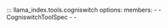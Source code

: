 ::: llama_index.tools.cogniswitch
    options:
      members:
        -
        - CogniswitchToolSpec
        -
        -
